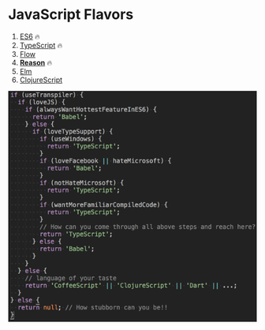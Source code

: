 # JavaScript Flavors

1. [ES6](http://es6-features.org/) :fire:
2. [TypeScript](http://www.typescriptlang.org/) :fire:
3. [Flow](https://flow.org/)
4. **[Reason](https://reasonml.github.io/)** :fire:
5. [Elm](http://elm-lang.org/)
6. [ClojureScript](https://clojurescript.org/)

![TypeScript VS Babel](img/TypeScript_Babel_Decision.png)
